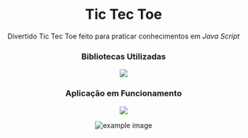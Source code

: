 <h1 align="center">Tic Tec Toe</h1>

<p align="center"> Divertido Tic Tec Toe feito para praticar conhecimentos em <em>Java Script</em></p>

<h3 align="center">Bibliotecas Utilizadas</h3>
<p align="center">
<a href="https://getbootstrap.com/" target="_blank"><img src="https://img.shields.io/static/v1?label=bootstrap&message=Style-API&color=rgb(138,43,226)&style=for-the-badge&logo=ghost"></a>
</p>

<h3 align="center"> Aplicação em Funcionamento </h3>
 <p align="center" ><a href="https://wend3ll-souza.github.io/TicTexToe/" target="_blank"><img src="https://img.shields.io/static/v1?label=Deploy&message=Go_To_App&color=rgb(0,255,0)&style=for-the-badge&logo=ghost"></a></p>
 
 <p align="center"><img src="./img/TicTecToe.gif" alt="example image"></p>
